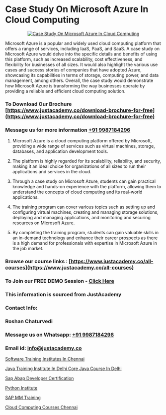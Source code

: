 # Case Study On Microsoft Azure In Cloud Computing

<p align="center">
  <a href="https://justacademy.co/all-courses">
    <img src="https://ibb.co/7V3H11Z" alt="Case Study On Microsoft Azure In Cloud Computing">
  </a>
</p>


Microsoft Azure is a popular and widely used cloud computing platform that offers a range of services, including IaaS, PaaS, and SaaS. A case study on Microsoft Azure would delve into the specific details and benefits of using this platform, such as increased scalability, cost effectiveness, and flexibility for businesses of all sizes. It would also highlight the various use cases and success stories of companies that have adopted Azure, showcasing its capabilities in terms of storage, computing power, and data management, among others. Overall, the case study would demonstrate how Microsoft Azure is transforming the way businesses operate by providing a reliable and efficient cloud computing solution.
### To Download Our Brochure [https://www.justacademy.co/download-brochure-for-free](https://www.justacademy.co/download-brochure-for-free)
### Message us for more information [+91 9987184296](https://api.whatsapp.com/send?phone=919987184296)
1) Microsoft Azure is a cloud computing platform offered by Microsoft, providing a wide range of services such as virtual machines, storage, databases, and application development tools.

2) The platform is highly regarded for its scalability, reliability, and security, making it an ideal choice for organizations of all sizes to run their applications and services in the cloud.

3) Through a case study on Microsoft Azure, students can gain practical knowledge and hands-on experience with the platform, allowing them to understand the concepts of cloud computing and its real-world applications.

4) The training program can cover various topics such as setting up and configuring virtual machines, creating and managing storage solutions, deploying and managing applications, and monitoring and securing resources on Microsoft Azure.

5) By completing the training program, students can gain valuable skills in an in-demand technology and enhance their career prospects as there is a high demand for professionals with expertise in Microsoft Azure in the job market.

### Browse our course links : [https://www.justacademy.co/all-courses](https://www.justacademy.co/all-courses) 
### To Join our FREE DEMO Session - [Click Here](https://www.justacademy.co/register-for-course-demo)


### This information is sourced from JustAcademy
### Contact Info:
### Roshan Chaturvedi
### Message us on Whatsapp: [+91 9987184296](https://api.whatsapp.com/send?phone=919987184296)
### Email id: [info@justacademy.co](mailto:info@justacademy.co)
                
[Software Training Institutes In Chennai](https://www.linkedin.com/pulse/software-training-institutes-chennai-justacademy-kolkata-afdvc?trackingId=FlOmDvLD7e1Y%2FjGBJYLC8Q%3D%3D&lipi=urn%3Ali%3Apage%3Ad_flagship3_company_admin%3BiAa60KZ1TYi9BxLlFQwGgg%3D%3D)

[Java Training Institute In Delhi Core Java Course In Delhi](https://www.linkedin.com/pulse/java-training-institute-delhi-core-course-justacademy-birmingham-wepbf?trackingId=Td%2B4zvb7vla1PfjOhcJLLQ%3D%3D&lipi=urn%3Ali%3Apage%3Ad_flagship3_company_admin%3Bc4oWIBxNQ3mB3696rH77hw%3D%3D)

[Sap Abap Developer Certification](https://medium.com/@shivamja27/sap-abap-developer-certification-c8c845a460c0)

[Python Institute](https://medium.com/@sagarawat89/python-institute-37a6209f828c)

[SAP MM Training](https://justacademyin.github.io/Articles/SAP-MM-Training)

[Cloud Computing Courses Chennai](https://justacademyin.github.io/justacademy/Cloud-Computing-Courses-Chennai)

